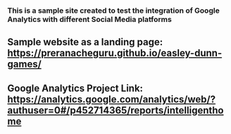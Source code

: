 ### This is a sample site created to test the integration of Google Analytics with different Social Media platforms 

## Sample website as a landing page: https://preranacheguru.github.io/easley-dunn-games/

## Google Analytics Project Link: https://analytics.google.com/analytics/web/?authuser=0#/p452714365/reports/intelligenthome

